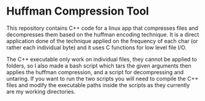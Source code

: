 # Huffman Compression Tool

This repository contains C++ code for a linux app that compresses files and decompresses them based on the huffman encoding technique. It is a direct application done of the technique applied on the frequency of each char (or rather each individual byte) and it uses C functions for low level file I/O.

The C++ executable only work on individual files, they cannot be applied to folders, so I also made a bash script which tars the given arguments then applies the huffman compression, and a script for decompressing and untaring. If you want to run the two scripts you will need to compile the C++ files and modify the executable paths inside the scripts as they currently are my working directories.